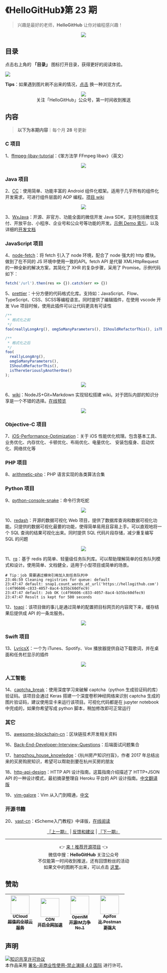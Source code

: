 # 《HelloGitHub》第 23 期
> 兴趣是最好的老师，**HelloGitHub** 让你对编程感兴趣！
<p align="center">
    <img src='https://raw.githubusercontent.com/521xueweihan/img_logo/master/logo/cover.jpg' style="max-width:100%;"></img>
</p>

## 目录

点击右上角的 **「目录」** 图标打开目录，获得更好的阅读体验。

![](https://raw.githubusercontent.com/521xueweihan/img_logo/master/logo/catalog.png)

**Tips**：如果遇到图片刷不出来的情况，[点击](https://hellogithub.com/periodical/volume/23) 换一种浏览方式。

<p align="center">
  <img src="https://raw.githubusercontent.com/521xueweihan/img_logo/master/logo/weixin.png" style="max-width:30%;"></img><br>
关注「HelloGitHub」公众号，第一时间收到推送
</p>

## 内容
> **以下为本期内容**｜每个月 **28** 号更新

### C 项目
1、[ffmpeg-libav-tutorial](https://hellogithub.com/periodical/statistics/click?target=https://github.com/leandromoreira/ffmpeg-libav-tutorial)：《笨方法学 FFmpeg libav》（英文）


<p align="center"><img src='https://raw.githubusercontent.com/521xueweihan/img/master/hellogithub/23/109762904.png' style="max-width:80%; max-height=80%;"></img></p>

### Java 项目
2、[CC](https://hellogithub.com/periodical/statistics/click?target=https://github.com/luckybilly/CC)：使用简单、功能丰富的 Android 组件化框架。适用于几乎所有的组件化开发需求，可进行组件层面的 AOP 编程。[项目 wiki](https://github.com/luckybilly/CC/wiki)


<p align="center"><img src='https://raw.githubusercontent.com/521xueweihan/img/master/hellogithub/23/111830550.gif' style="max-width:80%; max-height=80%;"></img></p>

3、[WxJava](https://hellogithub.com/periodical/statistics/click?target=https://github.com/Wechat-Group/WxJava)：开源、非官方、功能全面的微信开发 Java SDK，支持包括微信支付、开放平台、小程序、企业号和公众号等功能的开发。[示例 Demo 索引](https://github.com/Wechat-Group/weixin-java-tools/blob/master/demo.md)，以及详细的[开发文档](https://github.com/wechat-group/weixin-java-tools/wiki)


### JavaScript 项目
4、[node-fetch](https://hellogithub.com/periodical/statistics/click?target=https://github.com/node-fetch/node-fetch)：将 fetch 引入了 node 环境，配合了 node 强大的 http 模块。做到了在不同的 JS 环境中使用一致的API。fetch API 是代替 XMLHttpRequest 的一种全新的解决方案，其简化了 XHR 的复杂步骤，采用了 Promise。示例代码如下：
```javascript
fetch('/url').then(res => {}).catch(err => {})
```


5、[prettier](https://hellogithub.com/periodical/statistics/click?target=https://github.com/prettier/prettier)：十分方便的代码格式化库。支持如：JavaScript、Flow、TypeScript、CSS、SCSS等编程语言。同时提供了编辑插件，在使用 vscode 开发 Vue 项目时候，使用此插件可以让代码更具有可读性
```javascript
/**
 * 格式化之前
 */
foo(reallyLongArg(), omgSoManyParameters(), IShouldRefactorThis(), isThereSeriouslyAnotherOne());

/**
 * 格式化之后
 */
foo(
  reallyLongArg(),
  omgSoManyParameters(),
  IShouldRefactorThis(),
  isThereSeriouslyAnotherOne()
);
```


<p align="center"><img src='https://raw.githubusercontent.com/521xueweihan/img/master/hellogithub/23/75104123.png' style="max-width:80%; max-height=80%;"></img></p>

6、[wiki](https://hellogithub.com/periodical/statistics/click?target=https://github.com/requarks/wiki)：NodeJS+Git+Markdown 实现轻松搭建 wiki。对于团队内部的知识分享是一个不错的选择。[在线预览](https://docs.requarks.io/wiki)


<p align="center"><img src='https://raw.githubusercontent.com/521xueweihan/img/master/hellogithub/23/65848095.png' style="max-width:80%; max-height=80%;"></img></p>

### Objective-C 项目
7、[iOS-Performance-Optimization](https://hellogithub.com/periodical/statistics/click?target=https://github.com/skyming/iOS-Performance-Optimization)：关于 iOS 性能优化梳理。包含基本工具、业务优化、内存优化、卡顿优化、布局优化、电量优化、 安装包瘦身、启动优化、网络优化等


### PHP 项目
8、[arithmetic-php](https://hellogithub.com/periodical/statistics/click?target=https://github.com/pushaowei/arithmetic-php)：PHP 语言实现的各类算法合集 


### Python 项目
9、[python-console-snake](https://hellogithub.com/periodical/statistics/click?target=https://github.com/tancredi/python-console-snake)：命令行贪吃蛇


<p align="center"><img src='https://raw.githubusercontent.com/521xueweihan/img/master/hellogithub/23/13356681.png' style="max-width:80%; max-height=80%;"></img></p>

10、[redash](https://hellogithub.com/periodical/statistics/click?target=https://github.com/getredash/redash)：开源的数据可视化 Web 项目，提供了数据库查询和数据可视化功能。只提供的数据可视化最要的功能，使得简单易用且容易上手。可以直观地将一个 SQL 查询的结果可视化出来。同时提供 SQL 代码片段存储，减少重复编写 SQL 的问题


<p align="center"><img src='https://raw.githubusercontent.com/521xueweihan/img/master/hellogithub/23/13926404.gif' style="max-width:80%; max-height=80%;"></img></p>

11、[rq](https://hellogithub.com/periodical/statistics/click?target=https://github.com/rq/rq)：基于 redis 的简单、轻量级任务队列库。可以帮助理解简单的任务队列模式和设计。使用简单、文档健全，适用于小型项目或简单的场景。
```shell
# Tip：job 需要通过模块引用加入到任务队列中
23:46:59 Cleaning registries for queue: default
23:47:47 default: snap1.count_words_at_url('https://hellogithub.com') (c4f96606-c833-4057-8ac4-b35bc60dfec9)
23:47:47 default: Job OK (c4f96606-c833-4057-8ac4-b35bc60dfec9)
23:47:47 Result is kept for 500 seconds
```


12、[toapi](https://hellogithub.com/periodical/statistics/click?target=https://github.com/elliotgao2/toapi)：该项目做的事儿是通过简单的配置把目标网页的内容爬下来，缓存结果后提供成 API 的一条龙服务。


<p align="center"><img src='https://raw.githubusercontent.com/521xueweihan/img/master/hellogithub/23/112169994.png' style="max-width:80%; max-height=80%;"></img></p>

### Swift 项目
13、[LyricsX](https://hellogithub.com/periodical/statistics/click?target=https://github.com/ddddxxx/LyricsX)：一个为 iTunes、Spotify、Vox 播放器提供自动下载歌词，并在桌面和任务栏显示的插件


<p align="center"><img src='https://raw.githubusercontent.com/521xueweihan/img/master/hellogithub/23/81710355.jpg' style="max-width:80%; max-height=80%;"></img></p>

### 人工智能
14、[captcha_break](https://hellogithub.com/periodical/statistics/click?target=https://github.com/ypwhs/captcha_break)：使用深度学习来破解 captcha（python 生成验证码的库）验证码。该项目会通过 Keras 搭建一个深度卷积神经网络来识别 captcha 生成的图片验证码，建议使用显卡来运行该项目。可视化代码都是在 jupyter notebook 中完成的，如果你希望写成 python 脚本，稍加修改即可正常运行


### 其它
15、[awesome-blockchain-cn](https://hellogithub.com/periodical/statistics/click?target=https://github.com/chaozh/awesome-blockchain-cn)：区块链技术开发相关资料


16、[Back-End-Developer-Interview-Questions](https://hellogithub.com/periodical/statistics/click?target=https://github.com/monklof/Back-End-Developer-Interview-Questions)：后端面试问题集合


17、[hangzhou_house_knowledge](https://hellogithub.com/periodical/statistics/click?target=https://github.com/houshanren/hangzhou_house_knowledge)：《杭州房产知识扫盲》，作者 2017 年总结出来的买房购房知识，希望可以帮助到要在杭州买房的朋友


18、[http-api-design](https://hellogithub.com/periodical/statistics/click?target=https://github.com/interagent/http-api-design)：HTTP API 设计指南。这篇指南介绍描述了 HTTP+JSON API 的一种设计模式，最初摘录整理自 Heroku 平台的 API 设计指南。[中文翻译版](https://github.com/ZhangBohan/http-api-design-ZH_CN)


19、[vim-galore](https://hellogithub.com/periodical/statistics/click?target=https://github.com/mhinz/vim-galore)：Vim 从入门到精通，[中文](https://github.com/wsdjeg/vim-galore-zh_cn)


### 开源书籍
20、[yast-cn](https://hellogithub.com/periodical/statistics/click?target=https://github.com/DeathKing/yast-cn)：《Scheme入门教程》中译版，[在线阅读](http://deathking.github.io/yast-cn/)




<p align="center">
    <a href="https://github.com/521xueweihan/HelloGitHub/blob/master/content/HelloGitHub22.md">『上一期』</a> | <a href='https://github.com/521xueweihan/HelloGitHub/issues/899'>反馈和建议</a> | <a href="https://github.com/521xueweihan/HelloGitHub/blob/master/content/HelloGitHub24.md">『下一期』</a>
</p>

---
<p align="center">
    👉 <a href='https://hellogithub.com/periodical'>来！推荐开源项目</a> 👈<br>
    微信中搜：<strong>HelloGitHub</strong> 关注公众号<br>
    不仅能第一时间收到推送，还有回馈粉丝的活动<br>
    如果文中的图刷不出来，可以点击 <a href='https://hellogithub.com/periodical/volume/23'>这里</a>。
</p>

## 赞助


<table>
  <thead>
    <tr>
      <th align="center" style="width: 80px;">
        <a href="https://www.ucloud.cn/site/active/kuaijiesale.html?utm_term=logo&utm_campaign=hellogithub&utm_source=otherdsp&utm_medium=display&ytag=github_hellogithub_otherdsp_display">
          <img src="https://raw.githubusercontent.com/521xueweihan/img_logo/master/logo/ucloud.png" width="60px"><br>
          <sub>UCloud</sub><br>
          <sub>超值的全球云服务</sub>
        </a>
      </th>
      <th align="center" style="width: 80px;">
        <a href="https://www.upyun.com/?from=hellogithub">
          <img src="https://raw.githubusercontent.com/521xueweihan/img_logo/master/logo/upyun.png" width="60px"><br>
          <sub>CDN</sub><br>
          <sub>开启全网加速</sub>
        </a>
      </th>
      <th align="center" style="width: 80px;">
        <a href="https://github.com/OpenIMSDK/Open-IM-Server">
          <img src="https://raw.githubusercontent.com/521xueweihan/img_logo/master/logo/im.png" width="60px"><br>
          <sub>OpenIM</sub><br>
          <sub>开源IM力争No.1</sub>
        </a>
      </th>
      <th align="center" style="width: 80px;">
        <a href="https://apifox.cn/a103hello">
          <img src="https://raw.githubusercontent.com/521xueweihan/img_logo/master/logo/apifox.png" width="60px"><br>
          <sub>Apifox</sub><br>
          <sub>比 Postman 更强大</sub>
        </a>
      </th>
    </tr>
  </thead>
</table>


## 声明
<a rel="license" href="https://creativecommons.org/licenses/by-nc-nd/4.0/deed.zh"><img alt="知识共享许可协议" style="border-width: 0" src="https://licensebuttons.net/l/by-nc-nd/4.0/88x31.png"></a><br>本作品采用 <a rel="license" href="https://creativecommons.org/licenses/by-nc-nd/4.0/deed.zh">署名-非商业性使用-禁止演绎 4.0 国际</a> 进行许可。
